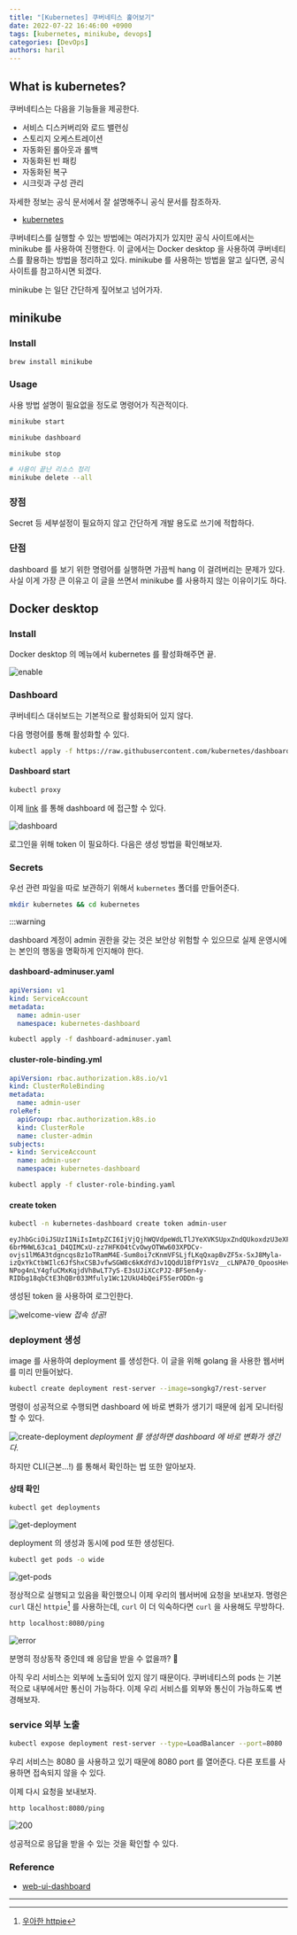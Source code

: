 ```yaml
---
title: "[Kubernetes] 쿠버네티스 훑어보기"
date: 2022-07-22 16:46:00 +0900
tags: [kubernetes, minikube, devops]
categories: [DevOps]
authors: haril
---
```


## What is kubernetes?

쿠버네티스는 다음을 기능들을 제공한다.

- 서비스 디스커버리와 로드 밸런싱
- 스토리지 오케스트레이션
- 자동화된 롤아웃과 롤백
- 자동화된 빈 패킹
- 자동화된 복구
- 시크릿과 구성 관리

자세한 정보는 공식 문서에서 잘 설명해주니 공식 문서를 참조하자.

- [kubernetes](https://kubernetes.io/ko/docs/concepts/overview/what-is-kubernetes/)

쿠버네티스를 실행할 수 있는 방법에는 여러가지가 있지만 공식 사이트에서는 minikube 를 사용하여 진행한다.
이 글에서는 Docker desktop 을 사용하여 쿠버네티스를 활용하는 방법을 정리하고 있다.
minikube 를 사용하는 방법을 알고 싶다면, 공식 사이트를 참고하시면 되겠다.

minikube 는 일단 간단하게 짚어보고 넘어가자.

## minikube

### Install

```bash
brew install minikube
```

### Usage

사용 방법 설명이 필요없을 정도로 명령어가 직관적이다.

```bash
minikube start
```

```bash
minikube dashboard
```

```bash
minikube stop
```

```bash
# 사용이 끝난 리소스 정리
minikube delete --all
```

### 장점

Secret 등 세부설정이 필요하지 않고 간단하게 개발 용도로 쓰기에 적합하다.

### 단점

dashboard 를 보기 위한 명령어를 실행하면 가끔씩 hang 이 걸려버리는 문제가 있다.
사실 이게 가장 큰 이유고 이 글을 쓰면서 minikube 를 사용하지 않는 이유이기도 하다.

## Docker desktop

### Install

Docker desktop 의 메뉴에서 kubernetes 를 활성화해주면 끝.

![enable](./enable-kube.webp)

### Dashboard

쿠버네티스 대쉬보드는 기본적으로 활성화되어 있지 않다.

다음 명령어를 통해 활성화할 수 있다.

```bash
kubectl apply -f https://raw.githubusercontent.com/kubernetes/dashboard/v2.5.0/aio/deploy/recommended.yaml
```

#### Dashboard start

```bash
kubectl proxy
```

이제 [link](http://localhost:8001/api/v1/namespaces/kubernetes-dashboard/services/https:kubernetes-dashboard:/proxy/) 를 통해 dashboard 에 접근할 수 있다.

![dashboard](./dashboard-login.webp)

로그인을 위해 token 이 필요하다. 다음은 생성 방법을 확인해보자.

### Secrets

우선 관련 파일을 따로 보관하기 위해서 `kubernetes` 폴더를 만들어준다.

```bash
mkdir kubernetes && cd kubernetes
```

:::warning

dashboard 계정이 admin 권한을 갖는 것은 보안상 위험할 수 있으므로 실제 운영시에는 본인의 행동을 명확하게 인지해야 한다.

#### dashboard-adminuser.yaml

```yaml
apiVersion: v1
kind: ServiceAccount
metadata:
  name: admin-user
  namespace: kubernetes-dashboard
```

```bash
kubectl apply -f dashboard-adminuser.yaml
```

#### cluster-role-binding.yml

```yaml
apiVersion: rbac.authorization.k8s.io/v1
kind: ClusterRoleBinding
metadata:
  name: admin-user
roleRef:
  apiGroup: rbac.authorization.k8s.io
  kind: ClusterRole
  name: cluster-admin
subjects:
- kind: ServiceAccount
  name: admin-user
  namespace: kubernetes-dashboard
```

```bash
kubectl apply -f cluster-role-binding.yaml
```

#### create token

```bash
kubectl -n kubernetes-dashboard create token admin-user
```

```text
eyJhbGciOiJSUzI1NiIsImtpZCI6IjVjQjhWQVdpeWdLTlJYeXVKSUpxZndQUkoxdzU3eXFvM2dtMHJQZGY4TUkifQ.eyJhdWQiOlsiaHR0cHM6Ly9rdWJlcm5ldGVzLmRlZmF1bHQuc3ZjLmNsdXN0ZXIubG9jYWwiXSwiZXhwIjox7jU4NTA3NTY1LCJpYXQiOjE2NTg1MDM5NjUsImlzcyI6Imh0dHBzOi8va3ViZXJuZXRlcy5kZWZhdWx0LnN2Yy5jbHVzdGVyLmxvY2FsIiwia3ViZXJuZXRlcy5pbyI6eyJuYW4lc3BhY2UiOiJrdWJlcm5ldGVzLWRhc2hib2FyZCIsInNlcnZpY2VhY2NvdW55Ijp7Im5hbWUiOiJhZG1pbi11c2VyIiwidWlkIjoiZTRkODM5NjQtZWE2MC00ZWI0LTk1NDgtZjFjNWQ3YWM4ZGQ3In19LCJuYmYiOjE2NTg1MDM5NjUsInN1YiI6InN5c3RlbTpzZXJ2aWNlYWNjb3VudDprdWJlcm5ldGVzLWRhc2hib2FyZDphZG1pbi11c2VyIn1.RjoUaQnhTVKvzpAx_rToItI8HTZsr-6brMHWL63ca1_D4QIMCxU-zz7HFK04tCvOwyOTWw603XPDCv-ovjs1lM6A3tdgncqs8z1oTRamM4E-Sum8oi7cKnmVFSLjfLKqQxapBvZF5x-SxJ8Myla-izQxYkCtbWIlc6JfShxCSBJvfwSGW8c6kKdYdJv1QQdU1BfPY1sVz__cLNPA70_OpoosHevfVV86hsMvxCwVkNQHIpGlBX-NPog4nLY4gfuCMxKqjdVh8wLT7yS-E3sUJiXCcPJ2-BFSen4y-RIDbg18qbCtE3hQBr033Mfuly1Wc12UkU4bQeiF5SerODDn-g
```

생성된 token 을 사용하여 로그인한다.

![welcome-view](./welcome.webp)
_접속 성공!_

### deployment 생성

image 를 사용하여 deployment 를 생성한다. 이 글을 위해 golang 을 사용한 웹서버를 미리 만들어놨다.

```bash
kubectl create deployment rest-server --image=songkg7/rest-server
```

명령이 성공적으로 수행되면 dashboard 에 바로 변화가 생기기 때문에 쉽게 모니터링할 수 있다.

![create-deployment](./create-deployment.webp)
_deployment 를 생성하면 dashboard 에 바로 변화가 생긴다._

하지만 CLI(근본...!) 를 통해서 확인하는 법 또한 알아보자.

#### 상태 확인

```bash
kubectl get deployments
```

![get-deployment](./get-deployment.webp)

deployment 의 생성과 동시에 pod 또한 생성된다.

```bash
kubectl get pods -o wide
```

![get-pods](./get-pods.webp)

정상적으로 실행되고 있음을 확인했으니 이제 우리의 웹서버에 요청을 보내보자.
명령은 `curl` 대신 `httpie`[^footnote] 를 사용하는데, `curl` 이 더 익숙하다면 `curl` 을 사용해도 무방하다.

```bash
http localhost:8080/ping
```

![error](./http-error.webp)

분명히 정상동작 중인데 왜 응답을 받을 수 없을까? 🤔

아직 우리 서비스는 외부에 노출되어 있지 않기 때문이다. 쿠버네티스의 pods 는 기본적으로 내부에서만 통신이 가능하다. 이제 우리 서비스를 외부와 통신이 가능하도록 변경해보자.

### service 외부 노출

```bash
kubectl expose deployment rest-server --type=LoadBalancer --port=8080
```

우리 서비스는 8080 을 사용하고 있기 때문에 8080 port 를 열어준다. 다른 포트를 사용하면 접속되지 않을 수 있다.

이제 다시 요청을 보내보자.

```bash
http localhost:8080/ping
```

![200](./rest-server-200.webp)

성공적으로 응답을 받을 수 있는 것을 확인할 수 있다.

### Reference

- [web-ui-dashboard](https://kubernetes.io/ko/docs/tasks/access-application-cluster/web-ui-dashboard/)

---

[^footnote]: [우아한 httpie](https://songkg7.github.io/posts/httpie/)
